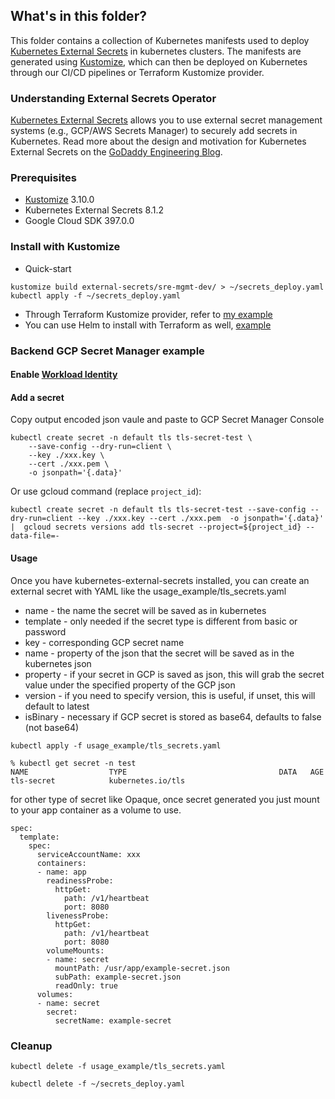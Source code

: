 ## What's in this folder?

This folder contains a collection of Kubernetes manifests used to deploy [Kubernetes External Secrets](https://github.com/external-secrets/kubernetes-external-secrets/tree/master/charts/kubernetes-external-secrets) in kubernetes clusters. The manifests are generated using [Kustomize](https://github.com/kubernetes-sigs/kustomize), which can then be deployed on Kubernetes through our CI/CD pipelines or Terraform Kustomize provider.

### Understanding External Secrets Operator
[Kubernetes External Secrets](https://github.com/external-secrets/kubernetes-external-secrets/tree/master/charts/kubernetes-external-secrets) allows you to use external secret management systems (e.g., GCP/AWS Secrets Manager) to securely add secrets in Kubernetes. Read more about the design and motivation for Kubernetes External Secrets on the [GoDaddy Engineering Blog](https://www.godaddy.com/engineering/2019/04/16/kubernetes-external-secrets/).

### Prerequisites
* [Kustomize](https://kubectl.docs.kubernetes.io/installation/kustomize/) 3.10.0
* Kubernetes External Secrets 8.1.2
* Google Cloud SDK 397.0.0

### Install with Kustomize
* Quick-start
```
kustomize build external-secrets/sre-mgmt-dev/ > ~/secrets_deploy.yaml
kubectl apply -f ~/secrets_deploy.yaml
```
* Through Terraform Kustomize provider, refer to [my example](../../Terraform/kustomize/README.md)
* You can use Helm to install with Terraform as well, [example](../../Terraform/helm/)

### Backend GCP Secret Manager example
#### Enable [Workload Identity](../../Kubernetes/gke-workload-identity/README.md)

#### Add a secret
Copy output encoded json vaule and paste to GCP Secret Manager Console
```
kubectl create secret -n default tls tls-secret-test \
    --save-config --dry-run=client \
    --key ./xxx.key \
    --cert ./xxx.pem \
    -o jsonpath='{.data}'
```

Or use gcloud command (replace `project_id`):
```
kubectl create secret -n default tls tls-secret-test --save-config --dry-run=client --key ./xxx.key --cert ./xxx.pem  -o jsonpath='{.data}' |  gcloud secrets versions add tls-secret --project=${project_id} --data-file=-
```

#### Usage
Once you have kubernetes-external-secrets installed, you can create an external secret with YAML like the usage_example/tls_secrets.yaml

* name - the name the secret will be saved as in kubernetes
* template - only needed if the secret type is different from basic or password
* key - corresponding GCP secret name
* name - property of the json that the secret will be saved as in the kubernetes json 
* property - if your secret in GCP is saved as json, this will grab the secret value under the specified property of the GCP json
* version - if you need to specify version, this is useful, if unset, this will default to latest
* isBinary - necessary if GCP secret is stored as base64, defaults to false (not base64)

```
kubectl apply -f usage_example/tls_secrets.yaml
```

```
% kubectl get secret -n test                     
NAME                  TYPE                                  DATA   AGE
tls-secret            kubernetes.io/tls   
```

for other type of secret like Opaque, once secret generated you just mount to your app container as a volume to use.
```
spec:
  template:
    spec:
      serviceAccountName: xxx
      containers:
      - name: app
        readinessProbe:
          httpGet:
            path: /v1/heartbeat
            port: 8080
        livenessProbe:
          httpGet:
            path: /v1/heartbeat
            port: 8080
        volumeMounts:
        - name: secret
          mountPath: /usr/app/example-secret.json
          subPath: example-secret.json
          readOnly: true
      volumes:
      - name: secret
        secret:
          secretName: example-secret
```

### Cleanup
```
kubectl delete -f usage_example/tls_secrets.yaml

kubectl delete -f ~/secrets_deploy.yaml
```
